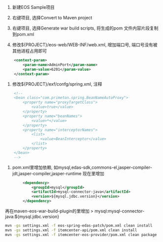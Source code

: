 1. 新建EOS Sample项目

1. 右键项目, 选择Convert to Maven project

1. 右键项目, 选择Generate war build scripts, 将生成的pom 文件内容片段复制到pom.xml

1. 修改${PROJECT}/eos-web/WEB-INF/web.xml, 增加端口号, 端口号没有被其他进程占用即可
```xml
	<context-param>
		<param-name>AdminPort</param-name>
		<param-value>6201</param-value>
	</context-param> 
```

1. 修改${PROJECT}/exf/confg/spring.xml, 注释<!-- auto bean proxy -->
```xml
	<!--  
	<bean class="com.primeton.spring.BeanNameAutoProxy">
	    <property name="proxyTargetClass">
   			<value>true</value>
  		</property>
		<property name="beanNames">
			<value>*</value>
		</property>
		<property name="interceptorNames">
			<list>
				<value>BeanInterceptor</value>
			</list>
		</property>
	</bean>
	-->
```
	
1. pom.xml里增加依赖, 如mysql,edas-sdk,commons-el,jasper-compiler-jdt,jasper-compiler,jasper-runtime
   现在<dependencies>里增加
```xml
		<dependency>
			<groupId>mysql</groupId>
			<artifactId>mysql-connector-java</artifactId>
			<version>${mysql.jdbc.version}</version>
		</dependency> 
```     
   再在maven-eos-war-build-plugin的<jarStrs>里增加
		> mysql:mysql-connector-java:${mysql.jdbc.version}


``` bash
mvn -gs settings.xml -f eos-spring-edas-patch/pom.xml clean install      
mvn -gs settings.xml -f itemcenter-api/pom.xml clean install     
mvn -gs settings.xml -f itemcenter-eos-provider/pom.xml clean package     
```
